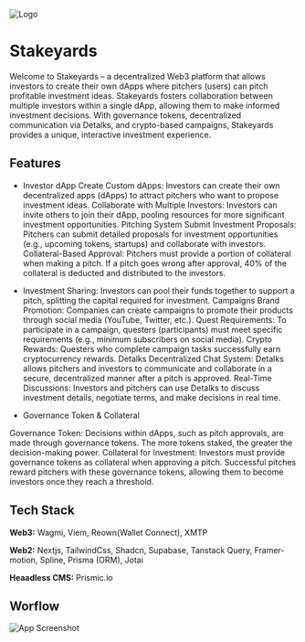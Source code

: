 
![Logo](https://raw.githubusercontent.com/ShahSujal/StakeYards/refs/heads/main/public/content/stakeyardanner.png)


# **Stakeyards**

Welcome to Stakeyards – a decentralized Web3 platform that allows investors to create their own dApps where pitchers (users) can pitch profitable investment ideas. Stakeyards fosters collaboration between multiple investors within a single dApp, allowing them to make informed investment decisions. With governance tokens, decentralized communication via Detalks, and crypto-based campaigns, Stakeyards provides a unique, interactive investment experience.


## Features

- Investor dApp
Create Custom dApps: Investors can create their own decentralized apps (dApps) to attract pitchers who want to propose investment ideas.
Collaborate with Multiple Investors: Investors can invite others to join their dApp, pooling resources for more significant investment opportunities.
Pitching System
Submit Investment Proposals: Pitchers can submit detailed proposals for investment opportunities (e.g., upcoming tokens, startups) and collaborate with investors.
Collateral-Based Approval: Pitchers must provide a portion of collateral when making a pitch. If a pitch goes wrong after approval, 40% of the collateral is deducted and distributed to the investors.

- Investment Sharing:
 Investors can pool their funds together to support a pitch, splitting the capital required for investment.
Campaigns
Brand Promotion: Companies can create campaigns to promote their products through social media (YouTube, Twitter, etc.).
Quest Requirements: To participate in a campaign, questers (participants) must meet specific requirements (e.g., minimum subscribers on social media).
Crypto Rewards: Questers who complete campaign tasks successfully earn cryptocurrency rewards.
Detalks
Decentralized Chat System: Detalks allows pitchers and investors to communicate and collaborate in a secure, decentralized manner after a pitch is approved.
Real-Time Discussions: Investors and pitchers can use Detalks to discuss investment details, negotiate terms, and make decisions in real time.

- Governance Token & Collateral

Governance Token: Decisions within dApps, such as pitch approvals, are made through governance tokens. The more tokens staked, the greater the decision-making power.
Collateral for Investment: Investors must provide governance tokens as collateral when approving a pitch. Successful pitches reward pitchers with these governance tokens, allowing them to become investors once they reach a threshold.


## Tech Stack

**Web3:** Wagmi, Viem, Reown(Wallet Connect), XMTP

**Web2:** Nextjs, TailwindCss, Shadcn, Supabase, Tanstack Query, Framer-motion, Spline, Prisma (ORM), Jotai

**Heaadless CMS:**   Prismic.io


## Worflow

![App Screenshot](https://shahhsujal.vercel.app/_next/image?url=%2Fprojects%2Faspect2.jpg&w=3840&q=75)




